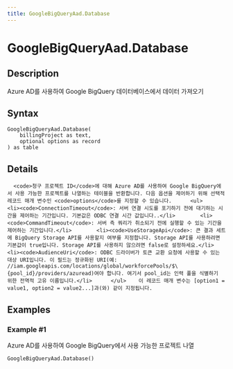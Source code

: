 ```yaml
---
title: GoogleBigQueryAad.Database
---
```


# GoogleBigQueryAad.Database


## Description

Azure AD를 사용하여 Google BigQuery 데이터베이스에서 데이터 가져오기


## Syntax

```powerquery
GoogleBigQueryAad.Database(
    billingProject as text,
    optional options as record
) as table
```


## Details

      <code>청구 프로젝트 ID</code>에 대해 Azure AD를 사용하여 Google BigQuery에서 사용 가능한 프로젝트를 나열하는 테이블을 반환합니다. 다음 옵션을 제어하기 위해 선택적 레코드 매개 변수인 <code>options</code>를 지정할 수 있습니다.      <ul>        <li><code>ConnectionTimeout</code>: 서버 연결 시도를 포기하기 전에 대기하는 시간을 제어하는 기간입니다. 기본값은 ODBC 연결 시간 값입니다..</li>        <li><code>CommandTimeout</code>: 서버 측 쿼리가 취소되기 전에 실행할 수 있는 기간을 제어하는 기간입니다.</li>        <li><code>UseStorageApi</code>: 큰 결과 세트에 BigQuery Storage API를 사용할지 여부를 지정합니다. Storage API를 사용하려면 기본값이 true입니다. Storage API를 사용하지 않으려면 false로 설정하세요.</li>        <li><code>AudienceUri</code>: ODBC 드라이버가 토큰 교환 요청에 사용할 수 있는 대상 URI입니다. 이 필드는 정규화된 URI(예: //iam.googleapis.com/locations/global/workforcePools/$\{pool_id}/providers/azuread)여야 합니다. 여기서 pool_id는 인력 풀을 식별하기 위한 전역적 고유 이름입니다.</li>      </ul>    이 레코드 매개 변수는 [option1 = value1, option2 = value2...]과(와) 같이 지정됩니다.    


## Examples

### Example #1 
Azure AD를 사용하여 Google BigQuery에서 사용 가능한 프로젝트 나열
```powerquery
GoogleBigQueryAad.Database()
```



